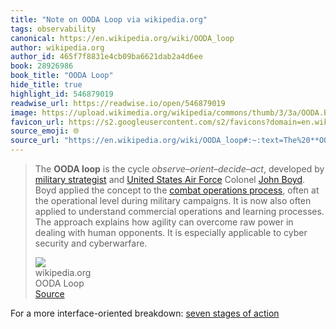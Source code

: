```yaml
---
title: "Note on OODA Loop via wikipedia.org"
tags: observability
canonical: https://en.wikipedia.org/wiki/OODA_loop
author: wikipedia.org
author_id: 465f7f8831e4cb09ba6621dab2a4d6ee
book: 28926986
book_title: "OODA Loop"
hide_title: true
highlight_id: 546879019
readwise_url: https://readwise.io/open/546879019
image: https://upload.wikimedia.org/wikipedia/commons/thumb/3/3a/OODA.Boyd.svg/1200px-OODA.Boyd.svg.png
favicon_url: https://s2.googleusercontent.com/s2/favicons?domain=en.wikipedia.org
source_emoji: 🌐
source_url: "https://en.wikipedia.org/wiki/OODA_loop#:~:text=The%20**OODA%20loop**,security%20and%20cyberwarfare."
---
```


> The **OODA loop** is the cycle *observe–orient–decide–act*, developed by [military strategist](https://en.wikipedia.org/wiki/Military_strategy) and [United States Air Force](https://en.wikipedia.org/wiki/United_States_Air_Force) Colonel [John Boyd](https://en.wikipedia.org/wiki/John_Boyd_(military_strategist)). Boyd applied the concept to the [combat operations process](https://en.wikipedia.org/wiki/Combat_operations_process), often at the operational level during military campaigns. It is now also often applied to understand commercial operations and learning processes. The approach explains how agility can overcome raw power in dealing with human opponents. It is especially applicable to cyber security and cyberwarfare.
> <div class="quoteback-footer"><div class="quoteback-avatar"><img class="mini-favicon" src="https://s2.googleusercontent.com/s2/favicons?domain=en.wikipedia.org"></div><div class="quoteback-metadata"><div class="metadata-inner"><span style="display:none">FROM:</span><div aria-label="wikipedia.org" class="quoteback-author"> wikipedia.org</div><div aria-label="OODA Loop" class="quoteback-title"> OODA Loop</div></div></div><div class="quoteback-backlink"><a target="_blank" aria-label="go to the full text of this quotation" rel="noopener" href="https://en.wikipedia.org/wiki/OODA_loop#:~:text=The%20**OODA%20loop**,security%20and%20cyberwarfare." class="quoteback-arrow"> Source</a></div></div>

For a more interface-oriented breakdown: [seven stages of action](https://notes.joshbeckman.org/notes/487342571)